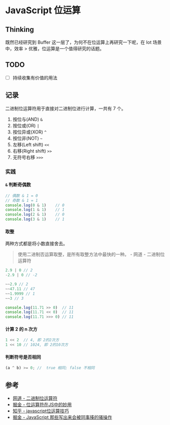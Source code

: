 # JavaScript 位运算

## Thinking

既然已经研究到 Buffer 这一层了，为何不在位运算上再研究一下呢，在 Iot 场景中，效率 > 优雅，位运算是一个值得研究的话题。

## TODO

- [ ] 持续收集有价值的用法

## 记录

二进制位运算符用于直接对二进制位进行计算，一共有 7 个。

1. 按位与(AND) `&`
2. 按位或(OR) `|`
3. 按位异或(XOR) `^`
4. 按位非(NOT) `~`
5. 左移(Left shift) `<<`
6. 右移(Right shift) `>>`
7. 无符号右移 `>>>`

### 实践

#### `&` 判断奇偶数

```js
// 偶数 & 1 = 0
// 奇数 & 1 = 1
console.log(0 & 1)    // 0
console.log(1 & 1)    // 1
console.log(2 & 1)    // 0
console.log(3 & 1)    // 1
```

#### 取整

两种方式都是将小数直接舍去。

> 使用二进制否运算取整，是所有取整方法中最快的一种。 - 网道 - 二进制位运算符

```js
2.9 | 0 // 2
-2.9 | 0 // -2

~~2.9 // 2
~~47.11 // 47
~~1.9999 // 1
~~3 // 3

console.log(11.71 >> 0)  // 11
console.log(11.71 << 0)  // 11
console.log(11.71 >>> 0) // 11
```

#### 计算 2 的 n 次方

```js
1 << 2  // 4, 即 2的2次方
1 << 10 // 1024, 即 2的10次方
```

#### 判断符号是否相同

```js
(a ^ b) >= 0; //  true 相同; false 不相同
```

## 参考

- [网道 - 二进制位运算符](https://wangdoc.com/javascript/operators/bit.html)
- [掘金 - 位运算符在JS中的妙用](https://juejin.cn/post/6844903568906911752)
- [知乎 - javascript位运算技巧](https://zhuanlan.zhihu.com/p/339012370)
- [掘金 - JavaScript 那些写出来会被同事揍的骚操作](https://juejin.cn/post/6844904032146817038)
